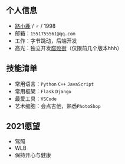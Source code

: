 ## 个人信息
* [路小鹿](https://lulaolu.com) / ♂ / 1998
* 邮箱：`1551755561@qq.com`
* 工作：字节跳动，后端开发
* 高光：独立开发[腐败街](https://fubaijie.cn)（仅限前几个版本hhh）
## 技能清单
* 常用语言：`Python` `C++` `JavaScript`
* 常用框架：`Flask` `Django`
* 最爱工具：`VSCode`
* 艺术细胞：会点吉他，熟悉`PhotoShop`
## 2021愿望
* 驾照
* WLB
* 保持开心与健康
